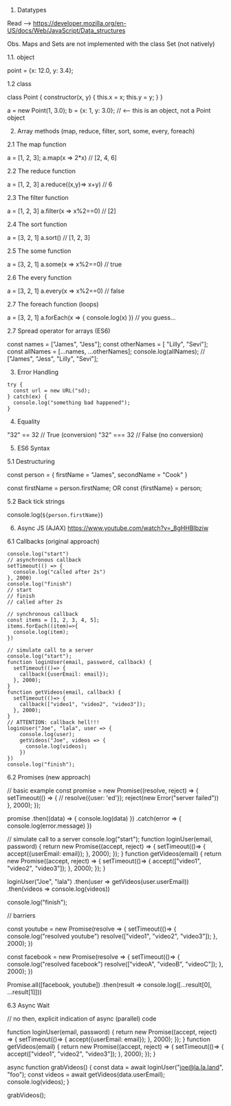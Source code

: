 1. Datatypes

Read -->
https://developer.mozilla.org/en-US/docs/Web/JavaScript/Data_structures

Obs. Maps and Sets are not implemented with the class Set (not natively)

1.1. object

point = {x: 12.0, y: 3.4};

1.2 class

class Point {
  constructor(x, y) {
    this.x = x;
    this.y = y;
  }
}

a = new Point(1, 3.0);
b = {x: 1, y: 3.0}; // <-- this is an object, not a Point object

2. Array methods (map, reduce, filter, sort, some, every, foreach) 

2.1 The map function

a = [1, 2, 3];
a.map(x => 2*x)
// [2, 4, 6]

2.2 The reduce function

a = [1, 2, 3]
a.reduce((x,y)=> x+y)
// 6

2.3 The filter function

a = [1, 2, 3]
a.filter(x => x%2==0)
// [2]

2.4 The sort function

a = [3, 2, 1]
a.sort()
// [1, 2, 3]

2.5 The some function

a = [3, 2, 1]
a.some(x => x%2==0)
// true

2.6 The every function

a = [3, 2, 1]
a.every(x => x%2==0)
// false

2.7 The foreach function (loops)

a = [3, 2, 1]
a.forEach(x => { console.log(x) })
// you guess...

2.7 Spread operator for arrays (ES6)

const names = ["James", "Jess"];
const otherNames = [ "Lilly", "Sevi"];
const allNames = [...names, ...otherNames]; 
console.log(allNames); 
// ["James", "Jess", "Lilly", "Sevi"];

3. Error Handling

~~~
try {
  const url = new URL("sd);
} catch(ex) {
  console.log("something bad happened");
}
~~~

4. Equality

  "32" == 32 // True (conversion)
  "32" === 32 // False (no conversion)

5. ES6 Syntax

5.1 Destructuring

const person = {
  firstName = "James",
  secondName = "Cook"
}

const firstName = person.firstName;
  OR
const {firstName} = person;

5.2 Back tick strings

console.log(`${person.firstName}`)

6. Async JS (AJAX)
https://www.youtube.com/watch?v=_8gHHBlbziw

6.1 Callbacks (original approach)

~~~
console.log("start")
// asynchronous callback
setTimeout(() => {
  console.log("called after 2s")
}, 2000)
console.log("finish")
// start
// finish
// called after 2s

// synchronous callback
const items = [1, 2, 3, 4, 5];
items.forEach((item)=>{
  console.log(item);
})

// simulate call to a server
console.log("start");
function loginUser(email, password, callback) {
  setTimeout(()=> {
    callback({userEmail: email});
  }, 2000);
}
function getVideos(email, callback) {
  setTimeout(()=> {
    callback(["video1", "video2", "video3"]);
  }, 2000);
}
// ATTENTION: callback hell!!!
loginUser("Joe", "lala", user => {
    console.log(user);
    getVideos("Joe", videos => {
      console.log(videos);
    })
})
console.log("finish");

~~~

6.2 Promises (new approach)

// basic example
const promise = new Promise((resolve, reject) => {
  setTimeout(() => {
    // resolve({user: 'ed'});
    reject(new Error("server failed"))
  }, 2000);
});

promise
  .then((data) => {
    console.log(data) 
  })
  .catch(error => {
    console.log(error.message)
  })

// simulate call to a server
console.log("start");
function loginUser(email, password) {
  return new Promise((accept, reject) => {
    setTimeout(()=> {
      accept({userEmail: email});
    }, 2000);
  });
}
function getVideos(email) {
  return new Promise((accept, reject) => {
    setTimeout(()=> {
      accept(["video1", "video2", "video3"]);
    }, 2000);
  });
}

loginUser("Joe", "lala")
  .then(user => getVideos(user.userEmail))
  .then(videos => console.log(videos))

console.log("finish");

// barriers

const youtube = new Promise(resolve => {
  setTimeout(()=> {
      console.log("resolved youtube")
      resolve(["video1", "video2", "video3"]);
    }, 2000);
})

const facebook = new Promise(resolve => {
  setTimeout(()=> {
    console.log("resolved facebook")
      resolve(["videoA", "videoB", "videoC"]);
    }, 2000);
})

Promise.all([facebook, youtube])
  .then(result => console.log([...result[0], ...result[1]]))

6.3 Async Wait

// no then, explicit indication of async (parallel) code

function loginUser(email, password) {
  return new Promise((accept, reject) => {
    setTimeout(()=> {
      accept({userEmail: email});
    }, 2000);
  });
}
function getVideos(email) {
  return new Promise((accept, reject) => {
    setTimeout(()=> {
      accept(["video1", "video2", "video3"]);
    }, 2000);
  });
}

async function grabVideos() {
  const data = await loginUser("joe@la.la.land", "foo");
  const videos = await getVideos(data.userEmail);
  console.log(videos);
}

grabVideos();